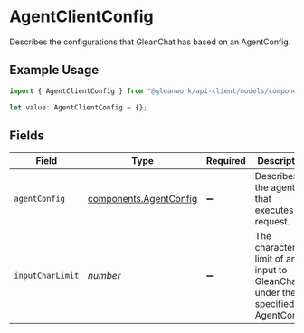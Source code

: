 # AgentClientConfig

Describes the configurations that GleanChat has based on an AgentConfig.

## Example Usage

```typescript
import { AgentClientConfig } from "@gleanwork/api-client/models/components";

let value: AgentClientConfig = {};
```

## Fields

| Field                                                                         | Type                                                                          | Required                                                                      | Description                                                                   |
| ----------------------------------------------------------------------------- | ----------------------------------------------------------------------------- | ----------------------------------------------------------------------------- | ----------------------------------------------------------------------------- |
| `agentConfig`                                                                 | [components.AgentConfig](../../models/components/agentconfig.md)              | :heavy_minus_sign:                                                            | Describes the agent that executes the request.                                |
| `inputCharLimit`                                                              | *number*                                                                      | :heavy_minus_sign:                                                            | The character limit of an input to GleanChat under the specified AgentConfig. |